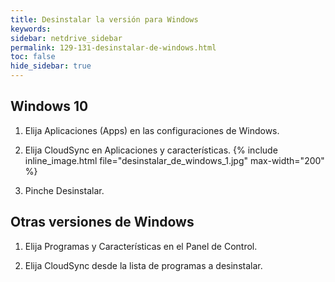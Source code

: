 ```yaml
---
title: Desinstalar la versión para Windows
keywords:
sidebar: netdrive_sidebar
permalink: 129-131-desinstalar-de-windows.html
toc: false
hide_sidebar: true
---
```


Windows 10
-----------
1. Elija Aplicaciones (Apps) en las configuraciones de Windows.

2. Elija CloudSync en Aplicaciones y características.
{% include inline_image.html file="desinstalar_de_windows_1.jpg" max-width="200" %}
3. Pinche Desinstalar.

Otras versiones de Windows
--------------------------
1. Elija Programas y Características en el Panel de Control.

2. Elija CloudSync desde la lista de programas a desinstalar.
<BR><BR><BR><BR><BR><BR>